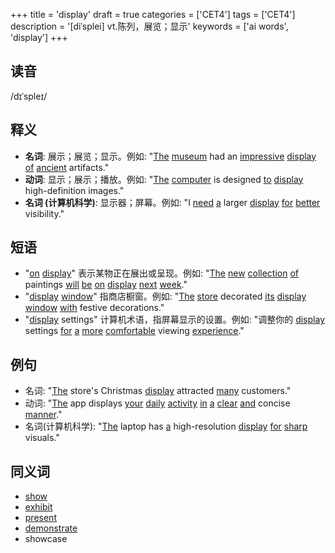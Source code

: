 +++
title = 'display'
draft = true
categories = ['CET4']
tags = ['CET4']
description = '[diˈsplei] vt.陈列，展览；显示'
keywords = ['ai words', 'display']
+++

## 读音
/dɪˈspleɪ/

## 释义
- **名词**: 展示；展览；显示。例如: "[The](/post/the/) [museum](/post/museum/) had an [impressive](/post/impressive/) [display](/post/display/) [of](/post/of/) [ancient](/post/ancient/) artifacts."
- **动词**: 显示；展示；播放。例如: "[The](/post/the/) [computer](/post/computer/) is designed [to](/post/to/) [display](/post/display/) high-definition images."
- **名词 (计算机科学)**: 显示器；屏幕。例如: "I [need](/post/need/) [a](/post/a/) larger [display](/post/display/) [for](/post/for/) [better](/post/better/) visibility."

## 短语
- "[on](/post/on/) [display](/post/display/)" 表示某物正在展出或呈现。例如: "[The](/post/the/) [new](/post/new/) [collection](/post/collection/) [of](/post/of/) paintings [will](/post/will/) [be](/post/be/) [on](/post/on/) [display](/post/display/) [next](/post/next/) [week](/post/week/)."
- "[display](/post/display/) [window](/post/window/)" 指商店橱窗。例如: "[The](/post/the/) [store](/post/store/) decorated [its](/post/its/) [display](/post/display/) [window](/post/window/) [with](/post/with/) festive decorations."
- "[display](/post/display/) settings" 计算机术语，指屏幕显示的设置。例如: "调整你的 [display](/post/display/) settings [for](/post/for/) [a](/post/a/) [more](/post/more/) [comfortable](/post/comfortable/) viewing [experience](/post/experience/)."

## 例句
- 名词: "[The](/post/the/) store's Christmas [display](/post/display/) attracted [many](/post/many/) customers."
- 动词: "[The](/post/the/) app displays [your](/post/your/) [daily](/post/daily/) [activity](/post/activity/) [in](/post/in/) [a](/post/a/) [clear](/post/clear/) [and](/post/and/) concise [manner](/post/manner/)."
- 名词(计算机科学): "[The](/post/the/) laptop has [a](/post/a/) high-resolution [display](/post/display/) [for](/post/for/) [sharp](/post/sharp/) visuals."

## 同义词
- [show](/post/show/)
- [exhibit](/post/exhibit/)
- [present](/post/present/)
- [demonstrate](/post/demonstrate/)
- showcase
